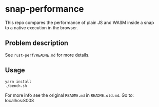 # snap-performance

This repo compares the performance of plain JS and WASM inside a snap to a native execution in the browser.

## Problem description

See `rust-perf/README.md` for more details.

## Usage

```bash
yarn install
./bench.sh
```

For more info see the original `README.md` in `README.old.md`.
Go to: localhos:8008
